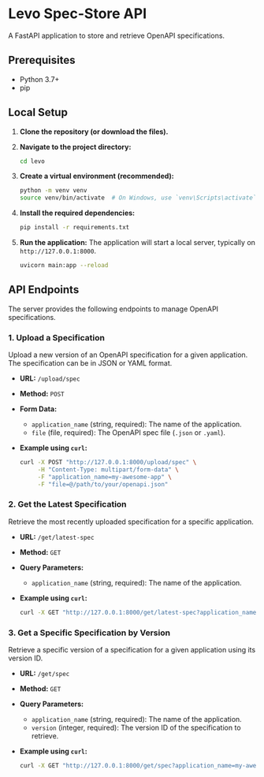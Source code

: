 # Levo Spec-Store API

A FastAPI application to store and retrieve OpenAPI specifications.

## Prerequisites

- Python 3.7+
- pip

## Local Setup

1.  **Clone the repository (or download the files).**

2.  **Navigate to the project directory:**
    ```bash
    cd levo
    ```

3.  **Create a virtual environment (recommended):**
    ```bash
    python -m venv venv
    source venv/bin/activate  # On Windows, use `venv\Scripts\activate`
    ```

4.  **Install the required dependencies:**
    ```bash
    pip install -r requirements.txt
    ```

5.  **Run the application:**
    The application will start a local server, typically on `http://127.0.0.1:8000`.
    ```bash
    uvicorn main:app --reload
    ```

## API Endpoints

The server provides the following endpoints to manage OpenAPI specifications.

### 1. Upload a Specification

Upload a new version of an OpenAPI specification for a given application. The specification can be in JSON or YAML format.

-   **URL:** `/upload/spec`
-   **Method:** `POST`
-   **Form Data:**
    -   `application_name` (string, required): The name of the application.
    -   `file` (file, required): The OpenAPI spec file (`.json` or `.yaml`).

-   **Example using `curl`:**
    ```bash
    curl -X POST "http://127.0.0.1:8000/upload/spec" \
         -H "Content-Type: multipart/form-data" \
         -F "application_name=my-awesome-app" \
         -F "file=@/path/to/your/openapi.json"
    ```

### 2. Get the Latest Specification

Retrieve the most recently uploaded specification for a specific application.

-   **URL:** `/get/latest-spec`
-   **Method:** `GET`
-   **Query Parameters:**
    -   `application_name` (string, required): The name of the application.

-   **Example using `curl`:**
    ```bash
    curl -X GET "http://127.0.0.1:8000/get/latest-spec?application_name=my-awesome-app"
    ```

### 3. Get a Specific Specification by Version

Retrieve a specific version of a specification for a given application using its version ID.

-   **URL:** `/get/spec`
-   **Method:** `GET`
-   **Query Parameters:**
    -   `application_name` (string, required): The name of the application.
    -   `version` (integer, required): The version ID of the specification to retrieve.

-   **Example using `curl`:**
    ```bash
    curl -X GET "http://127.0.0.1:8000/get/spec?application_name=my-awesome-app&version=1"
    ```
